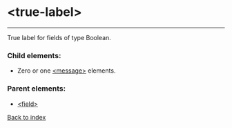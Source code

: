 # \<true-label>

---

True label for fields of type Boolean.

### Child elements:
* Zero or one [\<message>](./message.md) elements.

### Parent elements:
* [\<field>](./field.md)

[Back to index](./README.md)